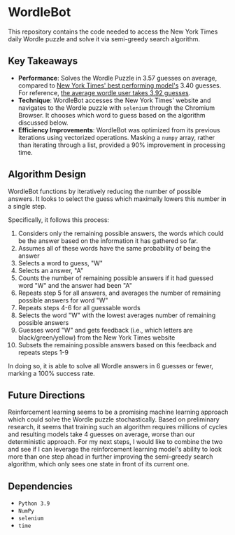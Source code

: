 # WordleBot

This repository contains the code needed to access the New York Times daily Wordle puzzle and solve it via semi-greedy search algorithm. 

## Key Takeaways

- **Performance**: Solves the Wordle Puzzle in 3.57 guesses on average, compared to [New York Times' best performing model's](https://www.nytimes.com/2022/08/17/upshot/wordle-wordlebot-new.html#:~:text=Only%20slightly.,more%20times%20in%20hard%20mode.) 3.40 guesses. For reference, [the average wordle user takes 3.92 guesses](https://www.forbes.com/sites/mattgardner1/2022/03/05/wordle-stats-reveal-10-best-countries-and-america-misses-out/?sh=659172502d62). 
- **Technique**: WordleBot accesses the New York Times' website and navigates to the Wordle puzzle with `selenium` through the Chromium Browser. It chooses which word to guess based on the algorithm discussed below.
- **Efficiency Improvements**: WordleBot was optimized from its previous iterations using vectorized operations. Masking a `numpy` array, rather than iterating through a list, provided a 90% improvement in processing time. 

## Algorithm Design

WordleBot functions by iteratively reducing the number of possible answers. It looks to select the guess which maximally lowers this number in a single step. 

Specifically, it follows this process:

1) Considers only the remaining possible answers, the words which could be the answer based on the information it has gathered so far. 
2) Assumes all of these words have the same probability of being the answer
3) Selects a word to guess, "W"
4) Selects an answer, "A"
5) Counts the number of remaining possible answers if it had guessed word "W" and the answer had been "A"
6) Repeats step 5 for all answers, and averages the number of remaining possible answers for word "W"
7) Repeats steps 4-6 for all guessable words
8) Selects the word "W" with the lowest averages number of remaining possible answers
9) Guesses word "W" and gets feedback (i.e., which letters are black/green/yellow) from the New York Times website
10) Subsets the remaining possible answers based on this feedback and repeats steps 1-9

In doing so, it is able to solve all Wordle answers in 6 guesses or fewer, marking a 100% success rate.

## Future Directions

Reinforcement learning seems to be a promising machine learning approach which could solve the Wordle puzzle stochastically. Based on preliminary research, it seems that training such an algorithm requires millions of cycles and resulting models take 4 guesses on average, worse than our deterministic approach. For my next steps, I would like to combine the two and see if I can leverage the reinforcement learning model's ability to look more than one step ahead in further improving the semi-greedy search algorithm, which only sees one state in front of its current one. 

## Dependencies

- `Python 3.9`
- `NumPy`
- `selenium`
- `time`

